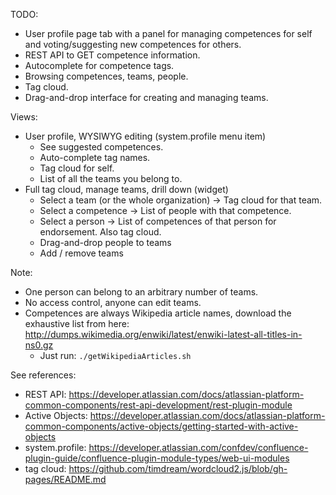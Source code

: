 TODO:

* User profile page tab with a panel for managing competences for self and voting/suggesting new competences for others.
* REST API to GET competence information.
* Autocomplete for competence tags.
* Browsing competences, teams, people.
* Tag cloud.
* Drag-and-drop interface for creating and managing teams.

Views:

* User profile, WYSIWYG editing (system.profile menu item)
  * See suggested competences.
  * Auto-complete tag names.
  * Tag cloud for self.
  * List of all the teams you belong to.
* Full tag cloud, manage teams, drill down (widget)
  * Select a team (or the whole organization) -> Tag cloud for that team.
  * Select a competence -> List of people with that competence.
  * Select a person -> List of competences of that person for endorsement. Also tag cloud.
  * Drag-and-drop people to teams
  * Add / remove teams

Note:

* One person can belong to an arbitrary number of teams.
* No access control, anyone can edit teams.
* Competences are always Wikipedia article names, download the exhaustive list from here: http://dumps.wikimedia.org/enwiki/latest/enwiki-latest-all-titles-in-ns0.gz
  * Just run: `./getWikipediaArticles.sh`

See references:

* REST API: https://developer.atlassian.com/docs/atlassian-platform-common-components/rest-api-development/rest-plugin-module
* Active Objects: https://developer.atlassian.com/docs/atlassian-platform-common-components/active-objects/getting-started-with-active-objects
* system.profile: https://developer.atlassian.com/confdev/confluence-plugin-guide/confluence-plugin-module-types/web-ui-modules
* tag cloud: https://github.com/timdream/wordcloud2.js/blob/gh-pages/README.md
